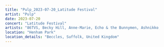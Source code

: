 ```yaml
---
title: "Pulp_2023-07-20_Latitude Festival"
artist: "Pulp"
date: 2023-07-20
concert: "Latitude Festival"
artists: "86TVS, Becky Hill, Anne-Marie, Echo & the Bunnymen, Ashnikko, Richard Hawley, Cassia, Pulp, Aitch, CMAT, George Ezra, Wet Leg, Amy Gledhill, Blondie, The Orielles"
location: "Henham Park"
location_details: "Beccles, Suffolk, United Kingdom"
---
```


